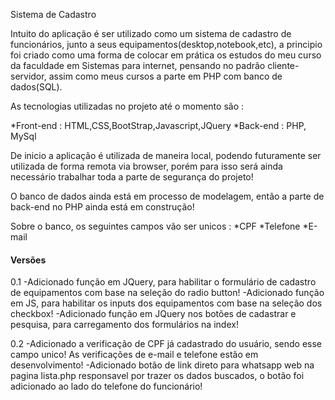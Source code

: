 Sistema de Cadastro

Intuito do aplicação é ser utilizado como um sistema de cadastro
de funcionários, junto a seus equipamentos(desktop,notebook,etc),
a principio foi criado como uma forma de colocar em prática os estudos
do meu curso da faculdade em Sistemas para internet, pensando no padrão
cliente-servidor, assim como meus cursos a parte em PHP com banco de dados(SQL).

As tecnologias utilizadas no projeto até o momento são :

*Front-end : HTML,CSS,BootStrap,Javascript,JQuery
*Back-end : PHP, MySql


De inicio a aplicação é utilizada de maneira local, podendo futuramente ser utilizada
de forma remota via browser, porém para isso será ainda necessário trabalhar toda a parte de segurança do projeto!

O banco de dados ainda está em processo de modelagem, então a parte de back-end no PHP ainda está em construção!

Sobre o banco, os seguintes campos vão ser unicos :
*CPF
*Telefone
*E-mail


<h4>Versões</h4>
0.1
-Adicionado função em JQuery, para habilitar o formulário de cadastro de equipamentos com base na seleção do radio button!
-Adicionado função em JS, para habilitar os inputs dos equipamentos com base na seleção dos checkbox!
-Adicionado função em JQuery nos botões de cadastrar e pesquisa, para carregamento dos formulários na index!

0.2
-Adicionado a verificação de CPF já cadastrado do usuário, sendo esse campo unico! As verificações de e-mail e telefone estão em desenvolvimento!
-Adicionado botão de link direto para whatsapp web na pagina lista.php responsavel por trazer os dados buscados, o botão foi adicionado ao lado do
telefone do funcionário!